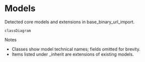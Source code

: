 # Models

Detected core models and extensions in base_binary_url_import.

```mermaid
classDiagram
```

Notes
- Classes show model technical names; fields omitted for brevity.
- Items listed under _inherit are extensions of existing models.
